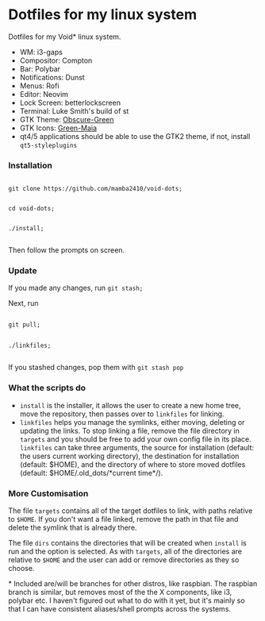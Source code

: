<h1>Dotfiles for my linux system</h1>

Dotfiles for my Void\* linux system.

<ul>
<li>WM: i3-gaps</li>
<li>Compositor: Compton</li>
<li>Bar: Polybar</li>
<li>Notifications: Dunst</li>
<li>Menus: Rofi</li>
<li>Editor: Neovim</li>
<li>Lock Screen: betterlockscreen</li>
<li>Terminal: Luke Smith's build of st</li>
<li>GTK Theme: <a href="https://www.gnome-look.org/p/1254680/">Obscure-Green</a></li>
<li>GTK Icons: <a href="https://www.opendesktop.org/p/1218961/">Green-Maia</a></li>
<li>qt4/5 applications should be able to use the GTK2 theme, if not, install <code>qt5-styleplugins</code></li>
</ul>

<h3>Installation</h3>
<code>
git clone https://github.com/mamba2410/void-dots; <p>
cd void-dots; <p>
./install; <p>
</code>
Then follow the prompts on screen.

<h3>Update</h3>
If you made any changes, run <code>git stash; </code><p>
Next, run<p>
<code>
git pull; <p>
./linkfiles; <p>
</code>
If you stashed changes, pop them with <code>git stash pop</code>

<h3>What the scripts do</h3>
<ul>
<li><code>install</code> is the installer, it allows the user to create a new home tree, move the repository, then passes over to <code>linkfiles</code> for linking.
<li><code>linkfiles</code> helps you manage the symlinks, either moving, deleting or updating the links. To stop linking a file, remove the file directory in <code>targets</code> and you should be free to add your own config file in its place.<br>
<code>linkfiles</code> can take three arguments, the source for installation (default: the users current working directory), the destination for installation (default: $HOME), and the directory of where to store moved dotfiles (default: $HOME/.old_dots/*current time*/).
</ul>

<h3>More Customisation</h3>
The file <code>targets</code> contains all of the target dotfiles to link, with paths relative to <code>$HOME</code>. If you don't want a file linked, remove the path in that file and delete the symlink that is already there.

The file <code>dirs</code> contains the directories that will be created when <code>install</code> is run and the option is selected. As with <code>targets</code>, all of the directories are relative to <code>$HOME</code> and the user can add or remove directories as they so choose.

\* Included are/will be branches for other distros, like raspbian.
The raspbian branch is similar, but removes most of the the X components, like i3, polybar etc.
I haven't figured out what to do with it yet, but it's mainly so that I can have consistent aliases/shell prompts across the systems.
